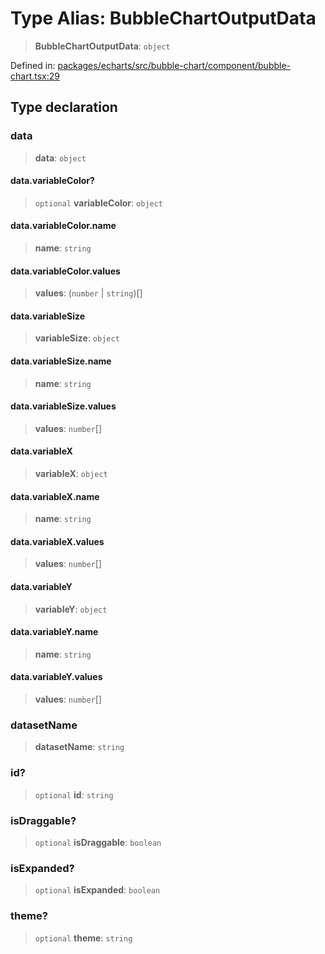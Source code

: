 # Type Alias: BubbleChartOutputData

> **BubbleChartOutputData**: `object`

Defined in: [packages/echarts/src/bubble-chart/component/bubble-chart.tsx:29](https://github.com/GeoDaCenter/openassistant/blob/0c688d870b87d67f5ae44bc9413af48292a3320a/packages/echarts/src/bubble-chart/component/bubble-chart.tsx#L29)

## Type declaration

### data

> **data**: `object`

#### data.variableColor?

> `optional` **variableColor**: `object`

#### data.variableColor.name

> **name**: `string`

#### data.variableColor.values

> **values**: (`number` \| `string`)[]

#### data.variableSize

> **variableSize**: `object`

#### data.variableSize.name

> **name**: `string`

#### data.variableSize.values

> **values**: `number`[]

#### data.variableX

> **variableX**: `object`

#### data.variableX.name

> **name**: `string`

#### data.variableX.values

> **values**: `number`[]

#### data.variableY

> **variableY**: `object`

#### data.variableY.name

> **name**: `string`

#### data.variableY.values

> **values**: `number`[]

### datasetName

> **datasetName**: `string`

### id?

> `optional` **id**: `string`

### isDraggable?

> `optional` **isDraggable**: `boolean`

### isExpanded?

> `optional` **isExpanded**: `boolean`

### theme?

> `optional` **theme**: `string`
